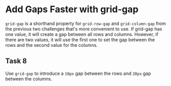 # Add Gaps Faster with grid-gap
`grid-gap` is a shorthand property for `grid-row-gap` and `grid-column-gap` from the previous two challenges that's more convenient to use. If grid-gap has one value, it will create a gap between all rows and columns. However, if there are two values, it will use the first one to set the gap between the rows and the second value for the columns.
## Task 8
Use `grid-gap` to introduce a `10px` gap between the rows and `20px` gap between the columns.

